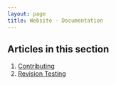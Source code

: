 ```yaml
---
layout: page
title: Website - Documentation
---
```

## Articles in this section
1. [Contributing](/docs/website/contributing)
2. [Revision Testing](/docs/website/revision-testing)